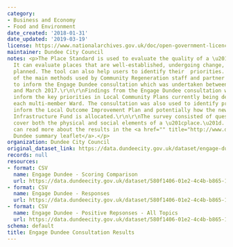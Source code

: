```yaml
---
category:
- Business and Economy
- Food and Environment
date_created: '2018-01-31'
date_updated: '2019-03-19'
license: https://www.nationalarchives.gov.uk/doc/open-government-licence/version/3/
maintainer: Dundee City Council
notes: <p>The Place Standard is used to evaluate the quality of a \u201cplace\u201d.
  It can evaluate places that are well-established, undergoing change, or still being
  planned. The tool can also help users to identify their  priorities. This was one
  of the main methods used by Community Regeneration staff and partner organisations
  to inform the Engage Dundee consultation which was undertaken between June 2016
  and March 2017.\r\n\r\nFindings from the Engage Dundee consultation will directly
  inform the key priorities in Local Community Plans currently being developed in
  each multi-member Ward. The consultation was also used to identify priorities to
  inform the Local Outcome Improvement Plan and potentially how the new Community
  Infrastructure Fund is allocated.\r\n\r\nThe survey consisted of questions which
  cover both the physical and social elements of a \u201cplace.\u201d. \r\n\r\nYou
  can read more about the results in the <a href="" title="http://www.dundeepartnership.co.uk/sites/default/files/Engage%20Dundee%20PR%20summary.pdf">Engage
  Dundee summary leaflet</a>.</p>
organization: Dundee City Council
original_dataset_link: https://data.dundeecity.gov.uk/dataset/engage-dundee-consultation-results
records: null
resources:
- format: CSV
  name: Engage Dundee - Scoring Comparison
  url: https://data.dundeecity.gov.uk/dataset/580f1406-01e2-4c4b-b865-1c49d15131e6/resource/e6f24705-c483-4544-a71d-dedd354b44ec/download/engage-dundee-scoring-comparison.csv
- format: CSV
  name: Engage Dundee - Responses
  url: https://data.dundeecity.gov.uk/dataset/580f1406-01e2-4c4b-b865-1c49d15131e6/resource/2d14cb61-687c-40e9-95cf-95fa3e198bc6/download/engage_dundee_results.csv
- format: CSV
  name: Engage Dundee - Positive Repsonses - All Topics
  url: https://data.dundeecity.gov.uk/dataset/580f1406-01e2-4c4b-b865-1c49d15131e6/resource/9e569ae0-e4db-4867-83b3-53f9add2002a/download/engage_dundee_positiverepsonses_alltopics.csv
schema: default
title: Engage Dundee Consultation Results
---
```

